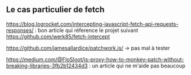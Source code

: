 

## Le cas particulier de fetch
https://blog.logrocket.com/intercepting-javascript-fetch-api-requests-responses/ : bon article qui réference le projet suivant
https://github.com/werk85/fetch-intercept


https://github.com/jamesallardice/patchwork.js/
-> pas mal à tester

https://medium.com/@FloSloot/js-proxy-how-to-monkey-patch-without-breaking-libraries-3fb2b12434d3 : un article qui ne m'aide pas beaucoup
